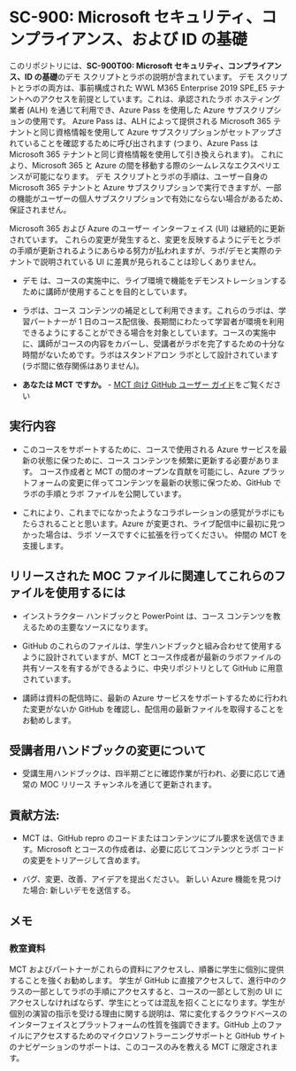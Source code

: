 ﻿# SC-900: Microsoft セキュリティ、コンプライアンス、および ID の基礎

このリポジトリには、**SC-900T00: Microsoft セキュリティ、コンプライアンス、ID の基礎**のデモ スクリプトとラボの説明が含まれています。  デモ スクリプトとラボの両方は、事前構成された WWL M365 Enterprise 2019 SPE_E5 テナントへのアクセスを前提としています。これは、承認されたラボ ホスティング業者 (ALH) を通じて利用でき、Azure Pass を使用した Azure サブスクリプションの使用です。  Azure Pass は、ALH によって提供される Microsoft 365 テナントと同じ資格情報を使用して Azure サブスクリプションがセットアップされていることを確認するために呼び出されます (つまり、Azure Pass は Microsoft 365 テナントと同じ資格情報を使用して引き換えられます)。  これにより、Microsoft 365 と Azure の間を移動する際のシームレスなエクスペリエンスが可能になります。  デモ スクリプトとラボの手順は、ユーザー自身の Microsoft 365 テナントと Azure サブスクリプションで実行できますが、一部の機能がユーザーの個人サブスクリプションで有効にならない場合があるため、保証されません。

Microsoft 365 および Azure のユーザー インターフェイス (UI) は継続的に更新されています。  これらの変更が発生すると、変更を反映するようにデモとラボの手順が更新されるようにあらゆる努力が払われますが、ラボ/デモと実際のテナントで説明されている UI に差異が見られることは珍しくありません。 

- デモ は、コースの実施中に、ライブ環境で機能をデモンストレーションするために講師が使用することを目的としています。  

- ラボは、コース コンテンツの補足として利用できます。これらのラボは、学習パートナーが 1 日のコース配信後、長期間にわたって学習者が環境を利用できるようにすることができる場合を対象としています。コースの実施中に、講師がコースの内容をカバーし、受講者がラボを完了するための十分な時間がないためです。ラボはスタンドアロン ラボとして設計されています (ラボ間に依存関係はありません)。

- **あなたは MCT ですか。** - [MCT 向け GitHub ユーザー ガイド](https://microsoftlearning.github.io/MCT-User-Guide-JA/)をご覧ください


## 実行内容

- このコースをサポートするために、コースで使用される Azure サービスを最新の状態に保つために、コース コンテンツを頻繁に更新する必要があります。  コース作成者と MCT の間のオープンな貢献を可能にし、Azure プラットフォームの変更に伴ってコンテンツを最新の状態に保つため、GitHub でラボの手順とラボ ファイルを公開しています。

- これにより、これまでになかったようなコラボレーションの感覚がラボにもたらされることと思います。Azure が変更され、ライブ配信中に最初に見つかった場合は、ラボ ソースですぐに拡張を行ってください。  仲間の MCT を支援します。

## リリースされた MOC ファイルに関連してこれらのファイルを使用するには

- インストラクター ハンドブックと PowerPoint は、コース コンテンツを教えるための主要なソースになります。

- GitHub のこれらのファイルは、学生ハンドブックと組み合わせて使用するように設計されていますが、MCT とコース作成者が最新のラボファイルの共有ソースを有するができるように、中央リポジトリとして GitHub に用意されています。

- 講師は資料の配信時に、最新の Azure サービスをサポートするために行われた変更がないか GitHub を確認し、配信用の最新ファイルを取得することをお勧めします。

## 受講者用ハンドブックの変更について

- 受講生用ハンドブックは、四半期ごとに確認作業が行われ、必要に応じて通常の MOC リリース チャンネルを通じて更新されます。

## 貢献方法:

- MCT は、GitHub repro のコードまたはコンテンツにプル要求を送信できます。Microsoft とコースの作成者は、必要に応じてコンテンツとラボ コードの変更をトリアージして含めます。

- バグ、変更、改善、アイデアを提出ください。  新しい Azure 機能を見つけた場合:  新しいデモを送信する。

## メモ

### 教室資料

MCT およびパートナーがこれらの資料にアクセスし、順番に学生に個別に提供することを強くお勧めします。  学生が GitHub に直接アクセスして、進行中のクラスの一部としてラボの手順にアクセスすると、コースの一部として別の UI にアクセスしなければならず、学生にとっては混乱を招くことになります。学生が個別の演習の指示を受ける理由に関する説明は、常に変化するクラウドベースのインターフェイスとプラットフォームの性質を強調できます。GitHub 上のファイルにアクセスするためのマイクロソフトラーニングサポートと GitHub サイトのナビゲーションのサポートは、このコースのみを教える MCT に限定されます。
